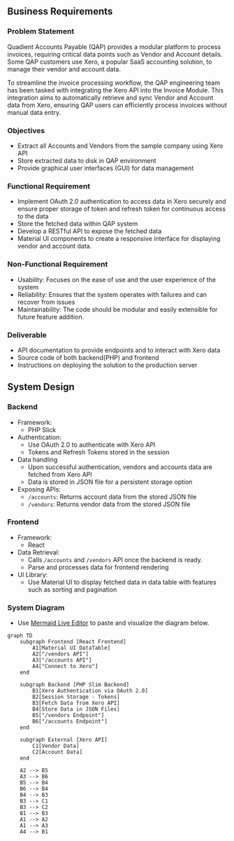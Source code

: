 ## Business Requirements

### Problem Statement

Quadient Accounts Payable (QAP) provides a modular platform to process invoices, requiring critical data points such as Vendor and Account details. Some QAP customers use Xero, a popular SaaS accounting solution, to manage their vendor and account data.

To streamline the invoice processing workflow, the QAP engineering team has been tasked with integrating the Xero API into the Invoice Module. This integration aims to automatically retrieve and sync Vendor and Account data from Xero, ensuring QAP users can efficiently process invoices without manual data entry.

### Objectives
- Extract all Accounts and Vendors from the sample company using Xero API
- Store extracted data to disk in QAP environment 
- Provide graphical user interfaces (GUI) for data management

### Functional Requirement
- Implement OAuth 2.0 authentication to access data in Xero securely and ensure proper storage of token and refresh token for continuous access to the data
- Store the fetched data within QAP system
- Develop a RESTful API to expose the fetched data
- Material UI components to create a responsive interface for displaying vendor and account data.

### Non-Functional Requirement
- Usability: Focuses on the ease of use and the user experience of the system
- Reliability: Ensures that the system operates with failures and can recover from issues
- Maintainability: The code should be modular and easily extensible for future feature addition.

### Deliverable
- API documentation to provide endpoints and to interact with Xero data
- Source code of both backend(PHP) and frontend
-  Instructions on deploying the solution to the production server

## System Design
### Backend
- Framework: 
	- PHP Slick
- Authentication:
	- Use OAuth 2.0 to authenticate with Xero API
	- Tokens and Refresh Tokens stored in the session
- Data handling
	- Upon successful authentication, vendors and accounts data are fetched from Xero API
	- Data is stored in JSON file for a persistent storage option
- Exposing APIs:
	- `/accounts`: Returns account data from the stored JSON file
	- `/vendors`: Returns vendor data from the stored JSON file

### Frontend
- Framework:
	- React
- Data Retrieval:
	- Calls `/accounts` and `/vendors` API once the backend is ready.
	- Parse and processes data for frontend rendering
- UI Library:
	- Use Material UI to display fetched data in data table with features such as sorting and pagination
### System Diagram
- Use [Mermaid Live Editor](https://mermaid-js.github.io/mermaid-live-editor/) to paste and visualize the diagram below.
```
graph TD
    subgraph Frontend [React Frontend]
        A1[Material UI DataTable]
        A2["/vendors API"]
        A3["/accounts API"]
        A4["Connect to Xero"]
    end

    subgraph Backend [PHP Slim Backend]
        B1[Xero Authentication via OAuth 2.0]
        B2[Session Storage - Tokens]
        B3[Fetch Data from Xero API]
        B4[Store Data in JSON Files]
        B5["/vendors Endpoint"]
        B6["/accounts Endpoint"]
    end

    subgraph External [Xero API]
        C1[Vendor Data]
        C2[Account Data]
    end

    A2 --> B5
    A3 --> B6
    B5 --> B4
    B6 --> B4
    B4 --> B3
    B3 --> C1
    B3 --> C2
    B1 --> B3
    A1 --> A2
    A1 --> A3
    A4 --> B1

```
